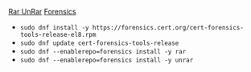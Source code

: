 [Rar UnRar](https://centos.pkgs.org/8/forensics-x86_64/rar-5.4.0-1.el8.x86_64.rpm.html)
[Forensics](https://forensics.cert.org/)

* `sudo dnf install -y https://forensics.cert.org/cert-forensics-tools-release-el8.rpm`
* `sudo dnf update cert-forensics-tools-release`
* `sudo dnf --enablerepo=forensics install -y rar`
* `sudo dnf --enablerepo=forensics install -y unrar`
